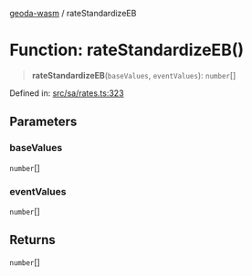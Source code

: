 [geoda-wasm](../globals.md) / rateStandardizeEB

# Function: rateStandardizeEB()

> **rateStandardizeEB**(`baseValues`, `eventValues`): `number`[]

Defined in: [src/sa/rates.ts:323](https://github.com/GeoDaCenter/geoda-lib/blob/d16e85157b1f26754a712ea4c9a3cf18ab0e7b74/src/js/src/sa/rates.ts#L323)

## Parameters

### baseValues

`number`[]

### eventValues

`number`[]

## Returns

`number`[]
